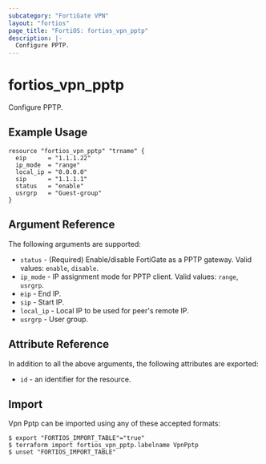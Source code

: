 ```yaml
---
subcategory: "FortiGate VPN"
layout: "fortios"
page_title: "FortiOS: fortios_vpn_pptp"
description: |-
  Configure PPTP.
---
```


# fortios_vpn_pptp
Configure PPTP.

## Example Usage

```hcl
resource "fortios_vpn_pptp" "trname" {
  eip      = "1.1.1.22"
  ip_mode  = "range"
  local_ip = "0.0.0.0"
  sip      = "1.1.1.1"
  status   = "enable"
  usrgrp   = "Guest-group"
}
```

## Argument Reference

The following arguments are supported:

* `status` - (Required) Enable/disable FortiGate as a PPTP gateway. Valid values: `enable`, `disable`.
* `ip_mode` - IP assignment mode for PPTP client. Valid values: `range`, `usrgrp`.
* `eip` - End IP.
* `sip` - Start IP.
* `local_ip` - Local IP to be used for peer's remote IP.
* `usrgrp` - User group.


## Attribute Reference

In addition to all the above arguments, the following attributes are exported:
* `id` - an identifier for the resource.

## Import

Vpn Pptp can be imported using any of these accepted formats:
```
$ export "FORTIOS_IMPORT_TABLE"="true"
$ terraform import fortios_vpn_pptp.labelname VpnPptp
$ unset "FORTIOS_IMPORT_TABLE"
```
